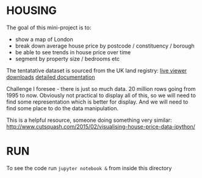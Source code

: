 # HOUSING

The goal of this mini-project is to:
- show a map of London
- break down average house price by postcode / constituency / borough
- be able to see trends in house price over time
- segment by property size / bedrooms etc

The tentatative dataset is sourced from the UK land registry:
[live viewer](http://landregistry.data.gov.uk/app/ppd/)
[downloads](https://www.gov.uk/government/statistical-data-sets/price-paid-data-downloads)
[detailed documentation](http://landregistry.data.gov.uk/app/root/doc/ppd)

Challenge I foresee - there is just so much data. 20 million rows going from 1995 to now.
Obviously not practical to display all of this, so we will need to find some representation which is better for display. And we will need to find some place to do the data manipulation.

This is a helpful resource, someone doing something very similar:
http://www.cutsquash.com/2015/02/visualising-house-price-data-ipython/

# RUN
To see the code run `jupyter notebook &` from inside this directory